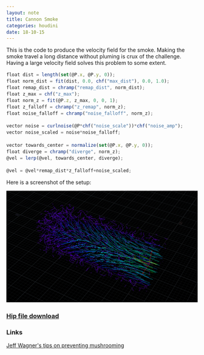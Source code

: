 ```yaml
---
layout: note
title: Cannon Smoke
categories: houdini
date: 18-10-15
---
```

This is the code to produce the velocity field for the smoke. Making the smoke travel a long distance without pluming is crux of the challenge. Having a large velocity field solves this problem to some extent.

```javascript
float dist = length(set(@P.x, @P.y, 0));
float norm_dist = fit(dist, 0.0, chf("max_dist"), 0.0, 1.0);
float remap_dist = chramp("remap_dist", norm_dist);
float z_max = chf("z_max");
float norm_z = fit(@P.z, z_max, 0, 0, 1);
float z_falloff = chramp("z_remap", norm_z);
float noise_falloff = chramp("noise_falloff", norm_z);

vector noise = curlnoise(@P*chf("noise_scale"))*chf("noise_amp");
vector noise_scaled = noise*noise_falloff;

vector towards_center = normalize(set(@P.x, @P.y, 0));
float diverge = chramp("diverge", norm_z);
@vel = lerp(@vel, towards_center, diverge);

@vel = @vel*remap_dist*z_falloff+noise_scaled;
```
Here is a screenshot of the setup:

![Cannon Vel Screenshot](/assets/images/18-10-15-cannon-source-vel.PNG)

### [Hip file download](/assets/projects/houdini/18-10-16-cannon-smoke.hip)

### Links
[Jeff Wagner's tips on preventing mushrooming](https://forums.odforce.net/topic/18397-get-rid-of-mushroom-effect-in-explosion-and-add-details-in-the-opening/)

